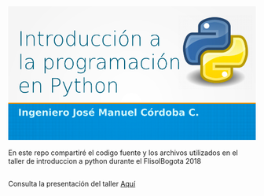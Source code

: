 ![Banner](Captura%20de%20pantalla%20de%202018-05-02%2014-17-41.png)

En este repo compartiré el codigo fuente y los archivos utilizados en el taller de introduccion a python durante el FlisolBogota 2018

## 
Consulta la presentación del taller [Aquí](IntroduccionPython.pdf)

